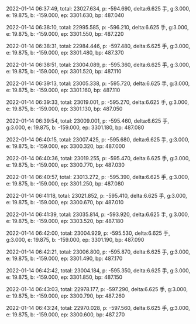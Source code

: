 2022-01-14 06:37:49, total: 23027.634, p: -594.690, delta:6.625 手, g:3.000, e: 19.875, b: -159.000, ep: 3301.630, bp: 487.040

2022-01-14 06:38:10, total: 22995.585, p: -596.210, delta:6.625 手, g:3.000, e: 19.875, b: -159.000, ep: 3301.550, bp: 487.220

2022-01-14 06:38:31, total: 22984.446, p: -597.480, delta:6.625 手, g:3.000, e: 19.875, b: -159.000, ep: 3301.480, bp: 487.370

2022-01-14 06:38:51, total: 23004.089, p: -595.360, delta:6.625 手, g:3.000, e: 19.875, b: -159.000, ep: 3301.520, bp: 487.110

2022-01-14 06:39:13, total: 23005.338, p: -595.720, delta:6.625 手, g:3.000, e: 19.875, b: -159.000, ep: 3301.160, bp: 487.110

2022-01-14 06:39:33, total: 23019.001, p: -595.270, delta:6.625 手, g:3.000, e: 19.875, b: -159.000, ep: 3301.130, bp: 487.050

2022-01-14 06:39:54, total: 23009.001, p: -595.460, delta:6.625 手, g:3.000, e: 19.875, b: -159.000, ep: 3301.180, bp: 487.080

2022-01-14 06:40:15, total: 23007.425, p: -595.680, delta:6.625 手, g:3.000, e: 19.875, b: -159.000, ep: 3300.320, bp: 487.000

2022-01-14 06:40:36, total: 23019.255, p: -595.470, delta:6.625 手, g:3.000, e: 19.875, b: -159.000, ep: 3300.770, bp: 487.030

2022-01-14 06:40:57, total: 23013.272, p: -595.390, delta:6.625 手, g:3.000, e: 19.875, b: -159.000, ep: 3301.250, bp: 487.080

2022-01-14 06:41:18, total: 23021.852, p: -595.410, delta:6.625 手, g:3.000, e: 19.875, b: -159.000, ep: 3300.670, bp: 487.010

2022-01-14 06:41:39, total: 23035.814, p: -593.920, delta:6.625 手, g:3.000, e: 19.875, b: -159.000, ep: 3303.520, bp: 487.180

2022-01-14 06:42:00, total: 23004.929, p: -595.530, delta:6.625 手, g:3.000, e: 19.875, b: -159.000, ep: 3301.190, bp: 487.090

2022-01-14 06:42:21, total: 23006.800, p: -595.870, delta:6.625 手, g:3.000, e: 19.875, b: -159.000, ep: 3301.490, bp: 487.170

2022-01-14 06:42:42, total: 23004.184, p: -595.350, delta:6.625 手, g:3.000, e: 19.875, b: -159.000, ep: 3301.850, bp: 487.150

2022-01-14 06:43:03, total: 22978.177, p: -597.290, delta:6.625 手, g:3.000, e: 19.875, b: -159.000, ep: 3300.790, bp: 487.260

2022-01-14 06:43:24, total: 22970.028, p: -597.560, delta:6.625 手, g:3.000, e: 19.875, b: -159.000, ep: 3300.600, bp: 487.270